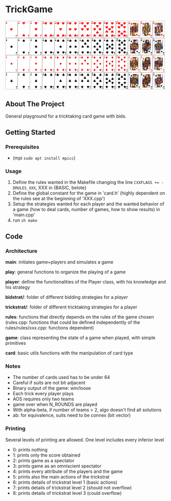 # TrickGame

<img src="img/deck.png" alt="deck" width="500"/>

## About The Project

General playground for a tricktaking card game with bids.

## Getting Started

### Prerequisites

* (mpi ```sudo apt install mpicc```)

### Usage

1. Define the rules wanted in the Makefile changing the line
`CXXFLAGS += -DRULES_XXX`, XXX in {BASIC, belote}
2. Define the global constant for the game in 'card.h' (highly dependent on the rules see at the beginning of 'XXX.cpp')
3. Setup the strategies wanted for each player and the wanted behavior of a game (how to deal cards, number of games, how to show results) in 'main.cpp'
4. run ```sh
make```

## Code

### Architecture
**main**: initiates game+players and simulates a game

**play**:  general functions to organize the playing of a game

**player**: define the functionalities of the Player class, with his knowledge and his strategy

**bidstrat/**: folder of different bidding strategies for a *player*

**trickstrat/**: folder of different tricktaking strategies for a player

**rules**: functions that directly depends on the rules of the game chosen (rules.cpp: functions that could be defined independently of the rules/rules/xxx.cpp: functions dependent)

**game**: class representing the state of a game when played, with simple primitives

**card**: basic utils functions with the manipulation of card type

### Notes

- The number of cards used has to be under 64
- Careful if suits are not bit adjacent
- Binary output of the game: win/loose
- Each trick every player plays
- AOS requires only two teams
- game over when N_ROUNDS are played
- With alpha-beta, if number of teams > 2, algo doesn't find all solutions
- ab: for equivalence, suits need to be connex (bit vector)

### Printing

Several levels of printing are allowed. One level includes every inferior level
- 0: prints nothing
- 1: prints only the score obtained
- 2: prints game as a spectator
- 3: prints game as an omniscient spectator
- 4: prints every attribute of the players and the game
- 5: prints also the main actions of the trickstrat
- 6: prints details of trickstrat level 1 (basic actions)
- 7: prints details of trickstrat level 2 (should not overflow)
- 8: prints details of trickstrat level 3 (could overflow)
